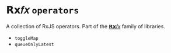 # 𝗥𝘅𝑓𝑥 `operators`

A collection of RxJS operators. Part of the [𝗥𝘅𝑓𝑥](https://github.com/deanrad/rxfx) family of libraries.

- `toggleMap`
- `queueOnlyLatest`
